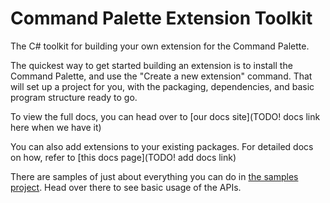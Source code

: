 # Command Palette Extension Toolkit

The C# toolkit for building your own extension for the Command Palette.

The quickest way to get started building an extension is to install the Command
Palette, and use the "Create a new extension" command. That will set up a
project for you, with the packaging, dependencies, and basic program structure
ready to go.

To view the full docs, you can head over to [our docs site](TODO! docs link here when we have it)

You can also add extensions to your existing packages. For detailed docs on how,
refer to [this docs page](TODO! add docs link)

There are samples of just about everything you can do in [the samples project].
Head over there to see basic usage of the APIs.

[the samples project]: https://github.com/microsoft/PowerToys/tree/main/src/modules/cmdpal/Exts/SamplePagesExtension 
